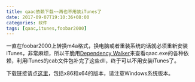 ```yaml
---
title: qaac依赖下载~~再也不用装iTunes了
date: 2017-09-07T19:10:36+08:00
categories: 软件
tags: [qaac,itunes,foobar2000]
---
```


一直在foobar2000上转换m4a格式，换电脑或者重装系统的话就必须重新安装iTunes，非常麻烦，所以干脆用[Dependency Walker](http://www.dependencywalker.com/)来查看qaac.exe的各种依赖，利用iTunes的cab文件包补完了这些dll，终于可以不用安装iTunes了。

下载链接请点[这里](/uploads/2017/09/qaac-v2.64.7z)，包括x86和x64的版本，请注意Windows系统版本。